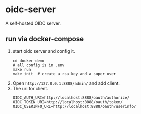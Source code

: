 # oidc-server

A self-hosted OIDC server.

## run via docker-compose

1. start oidc server and config it.
    ```
    cd docker-demo
    # all config is in .env
    make run
    make init  # create a rsa key and a super user
    ```
1. Open `http://127.0.0.1:8888/admin/` and add client.
1. The uri for client.
    ```
    OIDC_AUTH_URI=http://localhost:8888/oauth/authorize/
    OIDC_TOKEN_URI=http://localhost:8888/oauth/token/
    OIDC_USERINFO_URI=http://localhost:8888/oauth/userinfo/
    ```